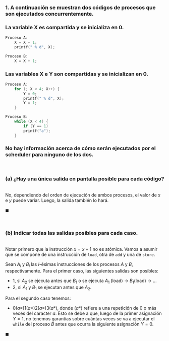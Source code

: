 ### 1. A continuación se muestran dos códigos de procesos que son ejecutados concurrentemente. 
### La variable X es compartida y se inicializa en 0.

```C
Proceso A:
    X = X + 1;
    printf(" % d", X);

Proceso B:
    X = X + 1;
```
### Las variables X e Y son compartidas y se inicializan en 0.

```C
Proceso A:
    for (; X < 4; X++) {
        Y = 0;
        printf(" % d", X);
        Y = 1;
    }

Proceso B:
    while (X < 4) {
        if (Y == 1)
        printf("a");
    }
```
### No hay información acerca de cómo serán ejecutados por el scheduler para ninguno de los dos.

<br>

### (a) ¿Hay una única salida en pantalla posible para cada código?

\
No, dependiendo del orden de ejecución de ambos procesos, el valor de $x$ e $y$ puede variar. Luego, la salida también lo hará.

$\blacksquare$


<br>

### (b) Indicar todas las salidas posibles para cada caso.

\
Notar primero que la instrucción $x = x + 1$ no es atómica. Vamos a asumir que se compone de una instrucción de `load`, otra de `add` y una de `store`.

Sean $A_i$ y $B_i$ las $i$-ésimas instrucciones de los procesos $A$ y $B$, respectivamente. Para el primer caso, las siguientes salidas son posibles:

- $1$, si $A_2$ se ejecuta antes que $B_1$ o se ejecuta $A_1$ (load) $\to$ $B_1$(load) $\to$ ...
- $2$, si $A_1$ y $B_1$ se ejecutan antes que $A_2$.

Para el segundo caso tenemos:

- $0(a*)1(a*)2(a*)3(a*)$, donde $(a*)$ refiere a una repetición de $0$ o más veces del caracter $a$. Esto se debe a que, luego de la primer asignación $Y = 1$, no tenemos garantías sobre cuántas veces se va a ejecutar el `while` del proceso $B$ antes que ocurra la siguiente asignación $Y = 0$.

$\blacksquare$
